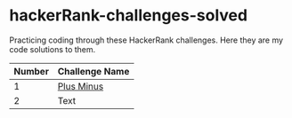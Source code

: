 # hackerRank-challenges-solved
Practicing coding through these HackerRank challenges. Here they are my code solutions to them.

| Number      | Challenge Name |
| ----------- | -----------    |
|     1       | [Plus Minus](#)|
|     2       | Text           |
